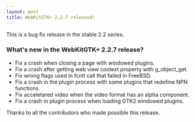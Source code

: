 ```yaml
---
layout: post
title: WebKitGTK+ 2.2.7 released!
---
```


This is a bug fix release in the stable 2.2 series.

### What's new in the WebKitGTK+ 2.2.7 release?

 - Fix a crash when closing a page with windowed plugins.
 - Fix a crash after getting web view context property with g_object_get.
 - Fix wrong flags used in fcntl call that failed in FreeBSD.
 - Fix a crash in the plugin process with some plugins that redefine
   NPN functions.
 - Fix acceletared video when the video format has an alpha component.
 - Fix a crash in plugin process when loading GTK2 windowed plugins.

Thanks to all the contributors who made possible this release.
